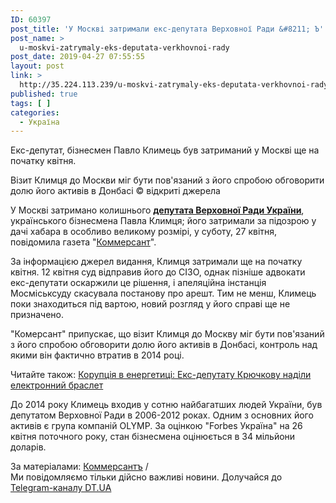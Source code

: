 ```yaml
---
ID: 60397
post_title: 'У Москві затримали екс-депутата Верховної Ради &#8211; Ъ'
post_name: >
  u-moskvi-zatrymaly-eks-deputata-verkhovnoi-rady
post_date: 2019-04-27 07:55:55
layout: post
link: >
  http://35.224.113.239/u-moskvi-zatrymaly-eks-deputata-verkhovnoi-rady/
published: true
tags: [ ]
categories:
  - Україна
---
```

<div class="summary" itemprop="alternativeHeadline">
<p>Екс-депутат, бізнесмен Павло Климець був затриманий у Москві ще на початку квітня.</p>
</div>
<div class="bottom_block">
<div class="picture">
<div class="top_photo top">
<div class="frame_image"> <img class="img" src="https://image.zn.ua/media/images/645x426/Apr2019/229174.jpg" alt title="климец"></div>
<span class="photo_descr"><span class="title">Візит Климця до Москви міг бути пов'язаний з його спробою обговорити долю його активів в Донбасі</span> <span class="source 1">© відкриті джерела</span></span></div>
</div>
<div class="article_body">
<div class="text">
<p>У Москві затримано колишнього&nbsp;<a href="https://dt.ua/UKRAINE/korupciya-v-energetici-eks-deputatu-kryuchkovu-nadili-elektronniy-braslet-309827_.html" target="_blank" rel="noopener noreferrer"><strong>депутата Верховної Ради України</strong></a>, українського бізнесмена Павла Климця; його затримали за підозрою у дачі хабара в особливо великому розмірі, у суботу, 27 квітня, повідомила газета "<a href="https://www.kommersant.ru/doc/3959647" target="_blank" rel="noopener noreferrer">Коммерсант</a>".</p>
<p>За інформацією джерел видання, Климця затримали ще на початку квітня. 12 квітня суд відправив його до СІЗО, однак пізніше адвокати екс-депутати оскаржили це рішення, і апеляційна інстанція Мосміськсуду скасувала постанову про арешт. Тим не менш, Климець поки знаходиться під вартою, новий розгляд у його справі ще не призначено.</p>
<p>"Комерсант" припускає, що візит Климця до Москву міг бути пов'язаний з його спробою обговорити долю його активів в Донбасі, контроль над якими він фактично втратив в 2014 році.</p>
<div class="article_attached acenter">Читайте також: <a href="https://dt.ua/UKRAINE/korupciya-v-energetici-eks-deputatu-kryuchkovu-nadili-elektronniy-braslet-309827_.html">Корупція в енергетиці: Екс-депутату Крючкову наділи електронний браслет</a></div>
<p>До 2014 року Климець входив у сотню найбагатших людей України, був депутатом Верховної Ради в 2006-2012 роках. Одним з основних його активів є група компаній OLYMP. За оцінкою "Forbes Україна" на 26 квітня поточного року, стан бізнесмена оцінюється в 34 мільйони доларів.</p>
</div>
</div>
<span class="link"><span class="source_caption">За матеріалами: <a href="https://dt.ua/go/aHR0cDovL3d3dy5rb21tZXJzYW50LnJ1Lw==" target="_blank" rel="nofollow noopener noreferrer">Коммерсантъ</a> <span class="divider">/</span></span></span>
<div class="telegram">Ми повідомляємо тільки дійсно важливі новини. Долучайся до <a href="https://t.me/znua_live">Telegram-каналу DT.UA</a></div> </div>
